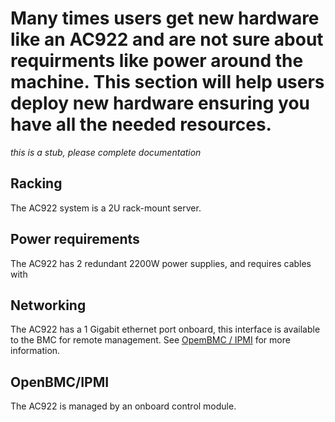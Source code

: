 # Many times users get new hardware like an AC922 and are not sure about requirments like power around the machine. This section will help users deploy new hardware ensuring you have all the needed resources.

*this is a stub, please complete documentation*

## Racking

The AC922 system is a 2U rack-mount server.

## Power requirements

The AC922 has 2 redundant 2200W power supplies, and requires cables with


## Networking

The AC922 has a 1 Gigabit ethernet port onboard, this interface is available
to the BMC for remote management. See [OpemBMC / IPMI](https://github.com/sullichr/opf_solution_builders_group/blob/master/hardware_information/Deployment-of-new-hardware.md#racking-machine) for more
information.

## OpenBMC/IPMI

The AC922 is managed by an onboard control module.
